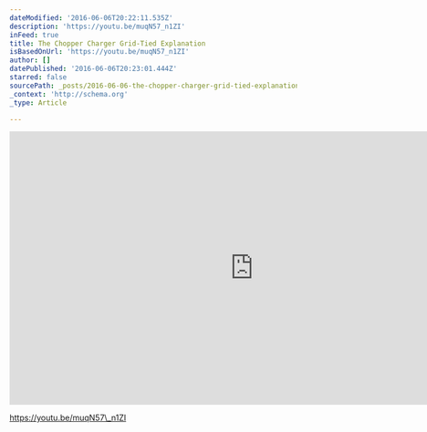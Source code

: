 ```yaml
---
dateModified: '2016-06-06T20:22:11.535Z'
description: 'https://youtu.be/muqN57_n1ZI'
inFeed: true
title: The Chopper Charger Grid-Tied Explanation
isBasedOnUrl: 'https://youtu.be/muqN57_n1ZI'
author: []
datePublished: '2016-06-06T20:23:01.444Z'
starred: false
sourcePath: _posts/2016-06-06-the-chopper-charger-grid-tied-explanation.md
_context: 'http://schema.org'
_type: Article

---
```

<iframe src="https://cdn.embedly.com/widgets/media.html?src=https://www.youtube.com/embed/muqN57_n1ZI?feature=oembed&amp;url=http://www.youtube.com/watch?v=muqN57_n1ZI&amp;image=https://i.ytimg.com/vi/muqN57_n1ZI/hqdefault.jpg&amp;key=b7d04c9b404c499eba89ee7072e1c4f7&amp;type=text/html&amp;schema=youtube" width="854" height="480" scrolling="no" frameborder="0" allowfullscreen="" style=""></iframe>

https://youtu.be/muqN57\_n1ZI